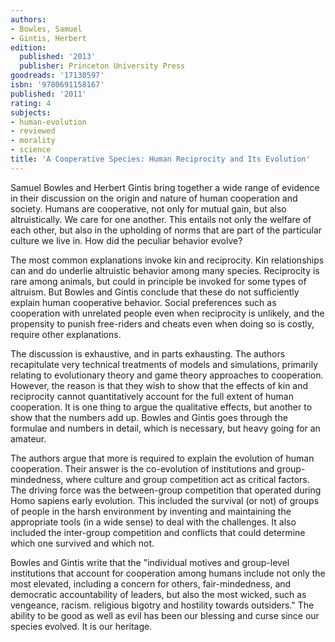 ```yaml
---
authors:
- Bowles, Samuel
- Gintis, Herbert
edition:
  published: '2013'
  publisher: Princeton University Press
goodreads: '17130597'
isbn: '9780691158167'
published: '2011'
rating: 4
subjects:
- human-evolution
- reviewed
- morality
- science
title: 'A Cooperative Species: Human Reciprocity and Its Evolution'
---
```

Samuel Bowles and Herbert Gintis bring together a wide range of evidence in their discussion on the origin and nature of human cooperation and society. Humans are cooperative, not only for mutual gain, but also altruistically. We care for one another. This entails not only the welfare of each other, but also in the upholding of norms that are part of the particular culture we live in. How did the peculiar behavior evolve?

The most common explanations invoke kin and reciprocity. Kin relationships can and do underlie altruistic behavior among many species. Reciprocity is rare among animals, but could in principle be invoked for some types of altruism. But Bowles and Gintis conclude that these do not sufficiently explain human cooperative behavior. Social preferences such as cooperation with unrelated people even when reciprocity is unlikely, and the propensity to punish free-riders and cheats even when doing so is costly, require other explanations.

The discussion is exhaustive, and in parts exhausting. The authors recapitulate very technical treatments of models and simulations, primarily relating to evolutionary theory and game theory approaches to cooperation. However, the reason is that they wish to show that the effects of kin and reciprocity cannot quantitatively account for the full extent of human cooperation. It is one thing to argue the qualitative effects, but another to show that the numbers add up. Bowles and Gintis goes through the formulae and numbers in detail, which is necessary, but heavy going for an amateur.

The authors argue that more is required to explain the evolution of human cooperation. Their answer is the co-evolution of institutions and group-mindedness, where culture and group competition act as critical factors. The driving force was the between-group competition that operated during Homo sapiens early evolution. This included the survival (or not) of groups of people in the harsh environment by inventing and maintaining the appropriate tools (in a wide sense) to deal with the challenges. It also included the inter-group competition and conflicts that could determine which one survived and which not.

Bowles and Gintis write that the "individual motives and group-level institutions that account for cooperation among humans include not only the most elevated, including a concern for others, fair-mindedness, and democratic accountability of leaders, but also the most wicked, such as vengeance, racism. religious bigotry and hostility towards outsiders." The ability to be good as well as evil has been our blessing and curse since our species evolved. It is our heritage.
